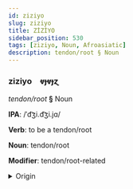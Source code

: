 ```yaml
---
id: ziziyo
slug: ziziyo
title: ZİZİYO
sidebar_position: 530
tags: [ziziyo, Noun, Afroasiatic]
description: tendon/root § Noun
---
```


### ziziyo&emsp;<span kind="abugida">ⱴɟⱴɟɀ</span>

*tendon/root* **§** Noun

**IPA**: /ˈd͡ʒi.d͡ʒi.jɑ/

**Verb**: to be a tendon/root

**Noun**: tendon/root

**Modifier**: tendon/root-related

<details>
    <summary>Origin</summary>
    Hausa jíijíyàa <br/>
    <em>Afroasiatic Language Family</em>
</details>